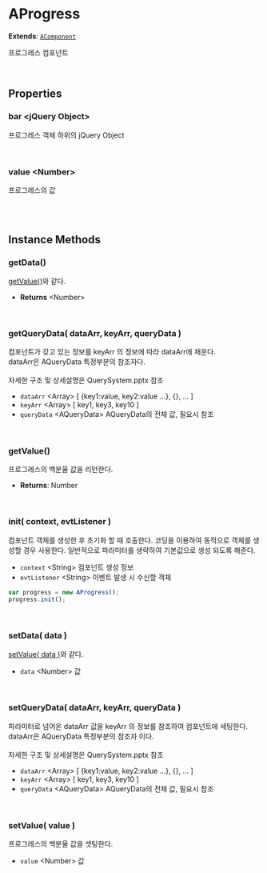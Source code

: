 # AProgress
**Extends**: [`AComponent`](AComponent.html#acomponent)

프로그레스 컴포넌트

<br/>

## Properties


### bar \<jQuery Object>

프로그레스 객체 하위의 jQuery Object

<br/>

### value \<Number>

프로그레스의 값

<br/>
<br/>

## Instance Methods

### getData()

[getValue()](#getvalue)와 같다.

- **Returns** \<Number>

<br/>

### getQueryData( dataArr, keyArr, queryData )

컴포넌트가 갖고 있는 정보를 keyArr 의 정보에 따라 dataArr에 채운다.<br/>dataArr은 AQueryData 특정부분의 참조자다.<br/><br/>자세한 구조 및 상세설명은 QuerySystem.pptx 참조

- `dataArr` \<Array> [ {key1:value, key2:value ...}, {}, ... ]
- `keyArr` \<Array> [ key1, key3, key10 ]
- `queryData` \<AQueryData> AQueryData의 전체 값, 필요시 참조

<br/>

### getValue()

프로그레스의 백분율 값을 리턴한다.

- **Returns**: Number

<br/>

### init( context, evtListener )

컴포넌트 객체를 생성한 후 초기화 할 때 호출한다. 코딩을 이용하여 동적으로 객체를 생성할 경우 사용한다. 일반적으로 파라미터를 생략하여 기본값으로 생성 되도록 해준다.

- `context` \<String> 컴포넌트 생성 정보
- `evtListener` \<String> 이벤트 발생 시 수신할 객체

```js
var progress = new AProgress();
progress.init();
```

<br/>

### setData( data )

[setValue( data )](#setvalue-value-)와 같다.

- `data` \<Number> 값

<br/>

### setQueryData( dataArr, keyArr, queryData )

파라미터로 넘어온 dataArr 값을 keyArr 의 정보를 참조하여 컴포넌트에 세팅한다. <br/>dataArr은 AQueryData 특정부분의 참조자 이다.<br/><br/>자세한 구조 및 상세설명은 QuerySystem.pptx 참조


- `dataArr` \<Array> [ {key1:value, key2:value ...}, {}, ... ]
- `keyArr` \<Array> [ key1, key3, key10 ]
- `queryData` \<AQueryData> AQueryData의 전체 값, 필요시 참조

<br/>

### setValue( value )

프로그레스의 백분율 값을 셋팅한다.

- `value` \<Number> 값

<br/>
<br/>
